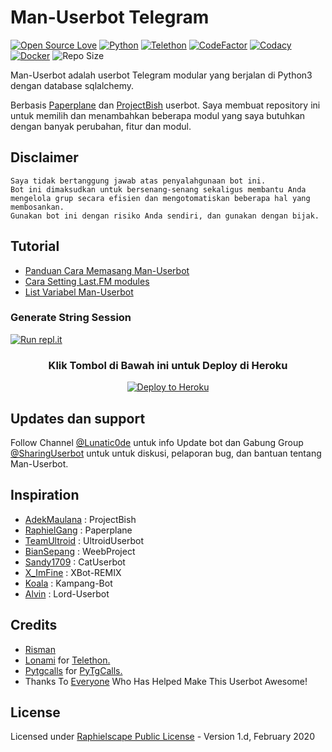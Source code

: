 # Man-Userbot Telegram

[![Open Source Love](https://badges.frapsoft.com/os/v2/open-source.png?v=103)](https://github.com/mrismanaziz/Man-Userbot)
[![Python](https://img.shields.io/badge/Python-3.9.7-blue?logo=python&logoColor=yellow)](https://python.org)
[![Telethon](https://img.shields.io/badge/Telethon-1.23.0-blue?logo=github)](https://github.com/LonamiWebs/Telethon)
[![CodeFactor](https://www.codefactor.io/repository/github/mrismanaziz/man-userbot/badge)](https://www.codefactor.io/repository/github/mrismanaziz/man-userbot/badge/man-userbot)
[![Codacy](https://app.codacy.com/project/badge/Grade/f9ee19c0de7c498ea85b0f95b8f2df1d)](https://www.codacy.com/gh/mrismanaziz/Man-Userbot/dashboard)
[![Docker](https://img.shields.io/docker/image-size/mrismanaziz/man-userbot/buster?label=Docker%20Image%20Size&logo=docker)](https://hub.docker.com/r/mrismanaziz/man-userbot/tags)
![Repo Size](https://img.shields.io/github/repo-size/mrismanaziz/Man-Userbot?&logo=github)

Man-Userbot adalah userbot Telegram modular yang berjalan di Python3 dengan database sqlalchemy.

Berbasis [Paperplane](https://github.com/RaphielGang/Telegram-UserBot) dan [ProjectBish](https://github.com/adekmaulana/ProjectBish) userbot.
Saya membuat repository ini untuk memilih dan menambahkan beberapa modul yang saya butuhkan dengan banyak perubahan, fitur dan modul.

## Disclaimer

```
Saya tidak bertanggung jawab atas penyalahgunaan bot ini.
Bot ini dimaksudkan untuk bersenang-senang sekaligus membantu Anda
mengelola grup secara efisien dan mengotomatiskan beberapa hal yang membosankan.
Gunakan bot ini dengan risiko Anda sendiri, dan gunakan dengan bijak.
```

## Tutorial

* [Panduan Cara Memasang Man-Userbot](https://mrismanaziz.medium.com/cara-memasang-userbot-telegram-repo-man-userbot-deploy-di-heroku-c56d1f8b5537)
* [Cara Setting Last.FM modules](https://telegra.ph/How-to-set-up-LastFM-module-for-Paperplane-userbot-11-02)
* [List Variabel Man-Userbot](https://telegra.ph/List-Variabel-Heroku-untuk-Man-Userbot-09-22)

### Generate String Session
[![Run repl.it](https://img.shields.io/badge/run-string__session.py-blue?style=for-the-badge&logo=repl.it)](https://repl.it/@mrismanaziz/stringenSession?lite=1&outputonly=1)

  <h3 align="center">Klik Tombol di Bawah ini untuk Deploy di Heroku</h3>
  <p align="center"><a href="https://heroku.com/deploy?template=https://github.com/tofikdn/Deploy-Man"><img src="https://www.herokucdn.com/deploy/button.png" alt="Deploy to Heroku" target="_blank"/></a></p>

## Updates dan support

Follow Channel [@Lunatic0de](https://t.me/Lunatic0de) untuk info Update bot dan Gabung Group [@SharingUserbot](https://t.me/SharingUserbot) untuk untuk diskusi, pelaporan bug, dan bantuan tentang Man-Userbot.

## Inspiration
* [AdekMaulana](https://github.com/adekmaulana) : ProjectBish
* [RaphielGang](https://github.com/RaphielGang) : Paperplane
* [TeamUltroid](https://github.com/TeamUltroid/Ultroid) :  UltroidUserbot
* [BianSepang](https://github.com/BianSepang/WeebProject) : WeebProject
* [Sandy1709](https://github.com/sandy1709/catuserbot) : CatUserbot
* [X_ImFine](https://github.com/ximfine) :  XBot-REMIX
* [Koala](https://github.com/ManusiaRakitan/Kampang-Bot) : Kampang-Bot
* [Alvin](https://github.com/Zora24/Lord-Userbot) : Lord-Userbot

## Credits
* [Risman](https://github.com/mrismanaziz)
* [Lonami](https://github.com/LonamiWebs/) for [Telethon.](https://github.com/LonamiWebs/Telethon)
* [Pytgcalls](https://github.com/pytgcalls) for [PyTgCalls.](https://github.com/pytgcalls/pytgcalls)
* Thanks To [Everyone](https://github.com/mrismanaziz/Man-Userbot/graphs/contributors) Who Has Helped Make This Userbot Awesome!

## License
Licensed under [Raphielscape Public License](https://github.com/mrismanaziz/Man-Userbot/blob/Man-Userbot/LICENSE) - Version 1.d, February 2020
